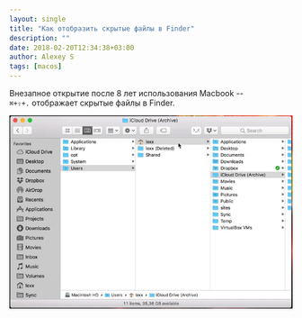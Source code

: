 ```yaml
---
layout: single
title: "Как отобразить скрытые файлы в Finder"
description: ""
date: 2018-02-20T12:34:38+03:00
author: Alexey S
tags: [macos]
---
```


Внезапное открытие после 8 лет использования Macbook --  
`⌘+⇧+.` отображает скрытые файлы в Finder.

![](/assets/images/uploads/2018/02/hidden-files-in-finder.gif)
